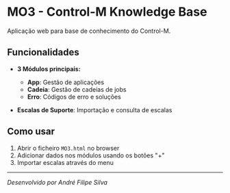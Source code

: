 # MO3 - Control-M Knowledge Base

Aplicação web para base de conhecimento do Control-M.

## Funcionalidades

- **3 Módulos principais:**
  - **App**: Gestão de aplicações
  - **Cadeia**: Gestão de cadeias de jobs
  - **Erro**: Códigos de erro e soluções

- **Escalas de Suporte**: Importação e consulta de escalas

## Como usar

1. Abrir o ficheiro `MO3.html` no browser
2. Adicionar dados nos módulos usando os botões "+"
3. Importar escalas através do menu

---
*Desenvolvido por André Filipe Silva*